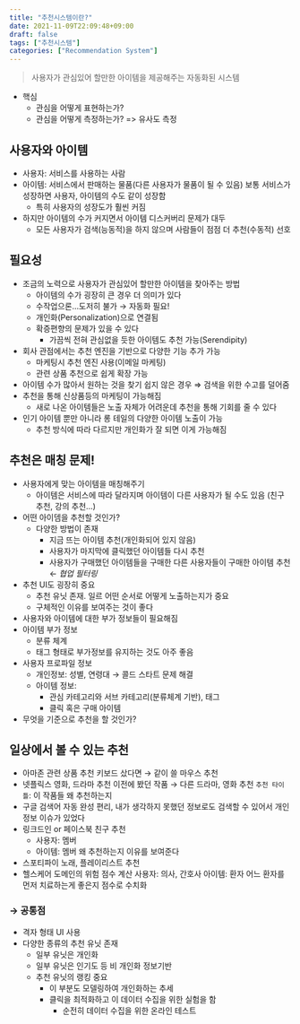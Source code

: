 ```yaml
---
title: "추천시스템이란?"
date: 2021-11-09T22:09:48+09:00
draft: false
tags: ["추천시스템"]
categories: ["Recommendation System"]
---
```

> 사용자가 관심있어 할만한 아이템을 제공해주는 자동화된 시스템
- 핵심
  - 관심을 어떻게 표현하는가?
  - 관심을 어떻게 측정하는가?
=> 유사도 측정

## 사용자와 아이템
- 사용자: 서비스를 사용하는 사람
- 아이템: 서비스에서 판매하는 물품(다른 사용자가 물품이 될 수 있음)
보통 서비스가 성장하면 사용자, 아이템의 수도 같이 성장함
  - 특히 사용자의 성장도가 훨씬 커짐
- 하지만 아이템의 수가 커지면서 아이템 디스커버리 문제가 대두
    - 모든 사용자가 검색(능동적)을 하지 않으며 사람들이 점점 더 추천(수동적) 선호
## 필요성
- 조금의 노력으로 사용자가 관심있어 할만한 아이템을 찾아주는 방법
    - 아이템의 수가 굉장히 큰 경우 더 의미가 있다
    - 수작업으론...도저히 불가 → 자동화 필요!
    - 개인화(Personalization)으로 연결됨
    - 확증편향의 문제가 있을 수 있다
        - 가끔씩 전혀 관심없을 듯한 아이템도 추천 가능(Serendipity)
- 회사 관점에서는 추천 엔진을 기반으로 다양한 기능 추가 가능
    - 마케팅시 추천 엔진 사용(이메일 마케팅)
    - 관련 상품 추천으로 쉽게 확장 가능
- 아이템 수가 많아서 원하는 것을 찾기 쉽지 않은 경우
    ⇒ 검색을 위한 수고를 덜어줌
- 추천을 통해 신상품등의 마케팅이 가능해짐
    - 새로 나온 아이템들은 노출 자체가 어려운데 추천을 통해 기회를 줄 수 있다
- 인기 아이템 뿐만 아니라 롱 테일의 다양한 아이템 노출이 가능
    - 추천 방식에 따라 다르지만 개인화가 잘 되면 이게 가능해짐
## 추천은 매칭 문제!
- 사용자에게 맞는 아이템을 매칭해주기
    - 아이템은 서비스에 따라 달라지며 아이템이 다른 사용자가 될 수도 있음 (친구 추천, 강의 추천...)
- 어떤 아이뎀을 추천할 것인가?
    - 다양한 방법이 존재
        - 지금 뜨는 아이템 추천(개인화되어 있지 않음)
        - 사용자가 마지막에 클릭했던 아이템들 다시 추천
        - 사용자가 구매했던 아이템들을 구매한 다른 사용자들이 구매한 아이템 추천 ← *협업 필터링*
- 추천 UI도 굉장히 중요
    - 추천 유닛 존재. 일르 어떤 순서로 어떻게 노출하는지가 중요
    - 구체적인 이유를 보여주는 것이 좋다
- 사용자와 아이템에 대한 부가 정보들이 필요해짐
- 아이템 부가 정보
    - 분류 체계
    - 태그 형태로 부가정보를 유지하는 것도 아주 좋음
- 사용자 프로파일 정보
    - 개인정보: 성별, 연령대 → 콜드 스타트 문제 해결
    - 아이템 정보:
        - 관심 카테고리와 서브 카테고리(분류체계 기반), 태그
        - 클릭 혹은 구매 아이템
- 무엇을 기준으로 추천을 할 것인가?
## 일상에서 볼 수 있는 추천
- 아마존 관련 상품 추천
    키보드 샀다면 → 같이 쓸 마우스 추천
- 넷플릭스 영화, 드라마 추천
    이전에 봤던 작품 → 다른 드라마, 영화 추천
    `추천 타이틀`: 이 작품들 왜 추천하는지
- 구글 검색어 자동 완성
    편리, 내가 생각하지 못했던 정보로도 검색할 수 있어서
    개인정보 이슈가 있었다
- 링크드인 or 페이스북 친구 추천
  - 사용자: 멤버
  - 아이템: 멤버
  왜 추천하는지 이유를 보여준다
- 스포티파이 노래, 플레이리스트 추천
- 헬스케어 도메인의 위험 점수 계산
    사용자: 의사, 간호사
    아이템: 환자
    어느 환자를 먼저 치료하는게 좋은지 점수로 수치화
    

### → 공통점

- 격자 형태 UI 사용
- 다양한 종류의 추천 유닛 존재
    - 일부 유닛은 개인화
    - 일부 유닛은 인기도 등 비 개인화 정보기반
    - 추천 유닛의 랭킹 중요
        - 이 부분도 모델링하여 개인화하는 추세
        - 클릭을 최적화하고 이 데이터 수집을 위한 실험을 함
            - 순전히 데이터 수집을 위한 온라인 테스트